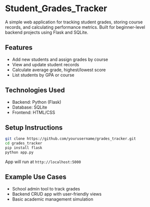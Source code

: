 # Student_Grades_Tracker
A simple web application for tracking student grades, storing course records, and calculating performance metrics. Built for beginner-level backend projects using Flask and SQLite.

## Features
- Add new students and assign grades by course
- View and update student records
- Calculate average grade, highest/lowest score
- List students by GPA or course

## Technologies Used
- Backend: Python (Flask)
- Database: SQLite
- Frontend: HTML/CSS

## Setup Instructions
```bash
git clone https://github.com/yourusername/grades_tracker.git
cd grades_tracker
pip install flask
python app.py
```

App will run at `http://localhost:5000`

## Example Use Cases
- School admin tool to track grades
- Backend CRUD app with user-friendly views
- Basic academic management simulation
